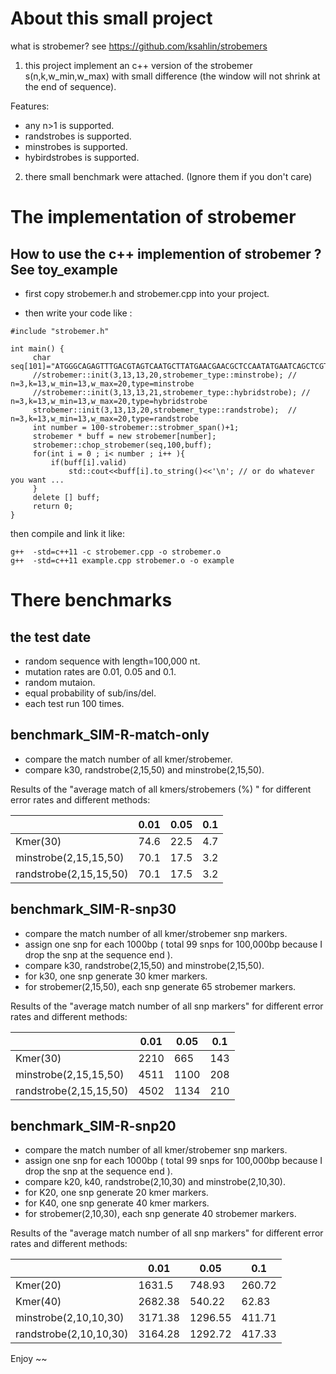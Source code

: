 # About this small project

what is strobemer? see https://github.com/ksahlin/strobemers

1. this project implement an c++ version of the strobemer s(n,k,w_min,w_max) with small difference (the window will not shrink at the end of sequence).

Features:

* any n>1 is supported.
* randstrobes is supported.
* minstrobes is supported.
* hybirdstrobes is supported.
  
2. there small benchmark were attached. (Ignore them if you don't care)

# The implementation of strobemer


## How to use the c++ implemention of strobemer ? See toy_example 

* first copy strobemer.h and strobemer.cpp into your project.

* then write your code like :

```
#include "strobemer.h"

int main() {
     char seq[101]="ATGGGCAGAGTTTGACGTAGTCAATGCTTATGAACGAACGCTCCAATATGAATCAGCTCGTGATTTTTGCTGTAAAAATCGTAGCATACTGTTTGATAAA";
     //strobemer::init(3,13,13,20,strobemer_type::minstrobe); // n=3,k=13,w_min=13,w_max=20,type=minstrobe
     //strobemer::init(3,13,13,21,strobemer_type::hybridstrobe); // n=3,k=13,w_min=13,w_max=20,type=hybridstrobe
     strobemer::init(3,13,13,20,strobemer_type::randstrobe);  // n=3,k=13,w_min=13,w_max=20,type=randstrobe
     int number = 100-strobemer::strobmer_span()+1;
     strobemer * buff = new strobemer[number];
     strobemer::chop_strobemer(seq,100,buff);
     for(int i = 0 ; i< number ; i++ ){
         if(buff[i].valid)
             std::cout<<buff[i].to_string()<<'\n'; // or do whatever you want ...
     }
     delete [] buff;
     return 0;
}
```

then compile and link it like:

```
g++  -std=c++11 -c strobemer.cpp -o strobemer.o
g++  -std=c++11 example.cpp strobemer.o -o example
```

# There benchmarks

## the test date

* random sequence with length=100,000 nt.
* mutation rates are 0.01, 0.05 and 0.1. 
* random mutaion.
* equal probability of sub/ins/del.
* each test run 100 times.





## benchmark_SIM-R-match-only

* compare the match number of all kmer/strobemer.
* compare k30, randstrobe(2,15,50) and minstrobe(2,15,50). 

Results of the "average match of all  kmers/strobemers (%) " for different error rates and different methods:

|  |  0.01  | 0.05 | 0.1 |
| --- | --- | --- |--- |
| Kmer(30) | 74.6 | 22.5 | 4.7 |
| minstrobe(2,15,15,50) | 70.1 | 17.5 | 3.2 |
| randstrobe(2,15,15,50) | 70.1 | 17.5 | 3.2 |

## benchmark_SIM-R-snp30

* compare the match number of all kmer/strobemer snp markers.
* assign one snp for each 1000bp ( total 99 snps for 100,000bp because I drop the snp at the sequence end ).
* compare k30, randstrobe(2,15,50) and minstrobe(2,15,50).
* for k30, one snp generate 30 kmer markers.
* for strobemer(2,15,50), each snp generate 65 strobemer markers.

Results of the "average match number of all snp markers" for different error rates and different methods:

|  |  0.01  | 0.05 | 0.1 |
| --- | --- | --- |--- |
| Kmer(30) | 2210 | 665 | 143 |
| minstrobe(2,15,15,50) | 4511 | 1100 | 208 |
| randstrobe(2,15,15,50) | 4502 | 1134 | 210 |




## benchmark_SIM-R-snp20

* compare the match number of all kmer/strobemer snp markers.
* assign one snp for each 1000bp ( total 99 snps for 100,000bp because I drop the snp at the sequence end ).
* compare k20, k40, randstrobe(2,10,30) and minstrobe(2,10,30).
* for K20, one snp generate 20 kmer markers.
* for K40, one snp generate 40 kmer markers.
* for strobemer(2,10,30), each snp generate 40 strobemer markers.

Results of the "average match number of all snp markers" for different error rates and different methods:

|  |  0.01  | 0.05 | 0.1 |
| --- | --- | --- |--- |
| Kmer(20) | 1631.5 | 748.93 | 260.72 |
| Kmer(40) | 2682.38 | 540.22 | 62.83 |
| minstrobe(2,10,10,30) | 3171.38 | 1296.55 | 411.71 |
| randstrobe(2,10,10,30) | 3164.28 | 1292.72 | 417.33 |

Enjoy ~~
